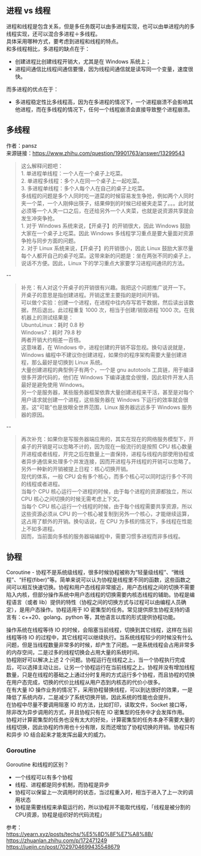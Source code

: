 ## 进程 vs 线程
进程和线程是包含关系，但是多任务既可以由多进程实现，也可以由单进程内的多线程实现，还可以混合多进程＋多线程。  
具体采用哪种方式，要考虑到进程和线程的特点。  
和多线程相比，多进程的缺点在于：  
* 创建进程比创建线程开销大，尤其是在 Windows 系统上；
* 进程间通信比线程间通信要慢，因为线程间通信就是读写同一个变量，速度很快。  
  
而多进程的优点在于：  
* 多进程稳定性比多线程高，因为在多进程的情况下，一个进程崩溃不会影响其他进程，而在多线程的情况下，任何一个线程崩溃会直接导致整个进程崩溃。  
  
## 多线程
作者：pansz  
来源链接：https://www.zhihu.com/question/19901763/answer/13299543  
  
> 这么解释问题吧：  
    1. 单进程单线程：一个人在一个桌子上吃菜。  
    2. 单进程多线程：多个人在同一个桌子上一起吃菜。  
    3. 多进程单线程：多个人每个人在自己的桌子上吃菜。  
> 多线程的问题是多个人同时吃一道菜的时候容易发生争抢，例如两个人同时夹一个菜，一个人刚伸出筷子，结果伸到的时候已经被夹走菜了。。。此时就必须等一个人夹一口之后，在还给另外一个人夹菜，也就是说资源共享就会发生冲突争抢。  
    1. 对于 Windows 系统来说，【开桌子】的开销很大，因此 Windows 鼓励大家在一个桌子上吃菜。因此 Windows 多线程学习重点是要大量面对资源争抢与同步方面的问题。  
    2. 对于 Linux 系统来说，【开桌子】的开销很小，因此 Linux 鼓励大家尽量每个人都开自己的桌子吃菜。这带来新的问题是：坐在两张不同的桌子上，说话不方便。因此，Linux 下的学习重点大家要学习进程间通讯的方法。  
  
--  
> 补充：有人对这个开桌子的开销很有兴趣。我把这个问题推广说开一下。  
开桌子的意思是指创建进程。开销这里主要指的是时间开销。  
可以做个实验：创建一个进程，在进程中往内存写若干数据，然后读出该数据，然后退出。此过程重复 1000 次，相当于创建/销毁进程 1000 次。在我机器上的测试结果是：  
UbuntuLinux：耗时 0.8 秒  
Windows7：耗时 79.8 秒  
两者开销大约相差一百倍。  
这意味着，在 Windows 中，进程创建的开销不容忽视。换句话说就是，Windows 编程中不建议你创建进程，如果你的程序架构需要大量创建进程，那么最好是切换到 Linux 系统。  
大量创建进程的典型例子有两个，一个是 gnu autotools 工具链，用于编译很多开源代码的，他们在 Windows 下编译速度会很慢，因此软件开发人员最好是避免使用 Windows。  
另一个是服务器，某些服务器框架依靠大量创建进程来干活，甚至是对每个用户请求就创建一个进程，这些服务器在 Windows 下运行的效率就会很差。这"可能"也是放眼全世界范围，Linux 服务器远远多于 Windows 服务器的原因。  
  
--  
> 再次补充：如果你是写服务器端应用的，其实在现在的网络服务模型下，开桌子的开销是可以忽略不计的，因为现在一般流行的是按照 CPU 核心数量开进程或者线程，开完之后在数量上一直保持，进程与线程内部使用协程或者异步通信来处理多个并发连接，因而开进程与开线程的开销可以忽略了。  
另外一种新的开销被提上日程：核心切换开销。  
现代的体系，一般 CPU 会有多个核心，而多个核心可以同时运行多个不同的线程或者进程。  
当每个 CPU 核心运行一个进程的时候，由于每个进程的资源都独立，所以 CPU 核心之间切换的时候无需考虑上下文。  
当每个 CPU 核心运行一个线程的时候，由于每个线程需要共享资源，所以这些资源必须从 CPU 的一个核心被复制到另外一个核心，才能继续运算，这占用了额外的开销。换句话说，在 CPU 为多核的情况下，多线程在性能上不如多进程。  
因而，当前面向多核的服务器端编程中，需要习惯多进程而非多线程。  

## 协程
Coroutine - 协程不是系统级线程，很多时候协程被称为“轻量级线程”、“微线程”、“纤程(fiber)”等。简单来说可以认为协程是线程里不同的函数，这些函数之间可以相互快速切换。协程和用户态线程非常接近，用户态线程之间的切换不需要陷入内核，但部分操作系统中用户态线程的切换需要内核态线程的辅助。协程是编程语言（或者 lib）提供的特性（协程之间的切换方式与过程可以由编程人员确定），是用户态操作。协程适用于 IO 密集型的任务。常见提供原生协程支持的语言有：c++20、golang、python 等，其他语言以库的形式提供协程功能。  

操作系统在线程等待 IO 的时候，会阻塞当前线程，切换到其它线程，这样在当前线程等待 IO 的过程中，其它线程可以继续执行。当系统线程较少的时候没有什么问题，但是当线程数量非常多的时候，却产生了问题。一是系统线程会占用非常多的内存空间，二是过多的线程切换会占用大量的系统时间。  
协程刚好可以解决上述 2 个问题。协程运行在线程之上，当一个协程执行完成后，可以选择主动让出，让另一个协程运行在当前线程之上。协程并没有增加线程数量，只是在线程的基础之上通过分时复用的方式运行多个协程，而且协程的切换在用户态完成，切换的代价比线程从用户态到内核态的代价小很多。  
在有大量 IO 操作业务的情况下，采用协程替换线程，可以到达很好的效果，一是降低了系统内存，二是减少了系统切换开销，因此系统的性能也会提升。  
在协程中尽量不要调用阻塞 IO 的方法，比如打印，读取文件，Socket 接口等，除非改为异步调用的方式，并且协程只有在 IO 密集型的任务中才会发挥作用。  
协程对计算密集型的任务也没有太大的好处，计算密集型的任务本身不需要大量的线程切换，因此协程的作用也十分有限，反而还增加了协程切换的开销。协程只有和异步 IO 结合起来才能发挥出最大的威力。  

### Goroutine
Goroutine 和线程的区别？  
* 一个线程可以有多个协程
* 线程、进程都是同步机制，而协程是异步
* 协程可以保留上一次调用时的状态，当过程重入时，相当于进入了上一次的调用状态
* 协程是需要线程来承载运行的，所以协程并不能取代线程，「线程是被分割的CPU资源，协程是组织好的代码流程」

参考：  
https://yearn.xyz/posts/techs/%E5%8D%8F%E7%A8%8B/  
https://zhuanlan.zhihu.com/p/172471249  
https://juejin.cn/post/7029704699435548679  
